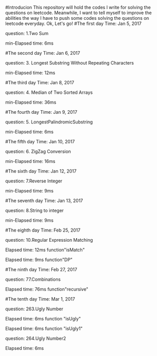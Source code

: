 #Introducion
This repository will hold the codes I write for solving the questions on leetcode. Meanwhile, I want to tell myself to improve the abilities the way I have to push some codes solving the questions on leetcode everyday. Ok, Let's go!
#The first day 
Time: Jan 5, 2017

question: 1.Two Sum

min-Elapsed time: 6ms

#The second day
Time: Jan 6, 2017

question: 3. Longest Substring Without Repeating Characters

min-Elapsed time: 12ms


#The third day
Time: Jan 8, 2017

question: 4. Median of Two Sorted Arrays

min-Elapsed time: 36ms

#The fourth day
Time: Jan 9, 2017

question: 5. LongestPalindromicSubstring

min-Elapsed time: 6ms

#The fifth day
Time: Jan 10, 2017

question: 6. ZigZag Conversion

min-Elapsed time: 16ms

#The sixth day
Time: Jan 12, 2017

question: 7.Reverse Integer

min-Elapsed time: 9ms

#The seventh day
Time: Jan 13, 2017

question: 8.String to integer

min-Elapsed time: 9ms

#The eighth day
Time: Feb 25, 2017

question: 10.Regular Expression Matching

Elapsed time: 12ms  function"isMatch"

Elapsed time: 9ms  function"DP"


#The ninth day
Time: Feb 27, 2017

question: 77.Combinations

Elapsed time: 76ms  function"recursive"

#The tenth day
Time: Mar 1, 2017

question: 263.Ugly Number

Elapsed time: 6ms  function "isUgly"

Elapsed time: 6ms  function "isUgly1"

question: 264.Ugly Number2

Elapsed time: 6ms
